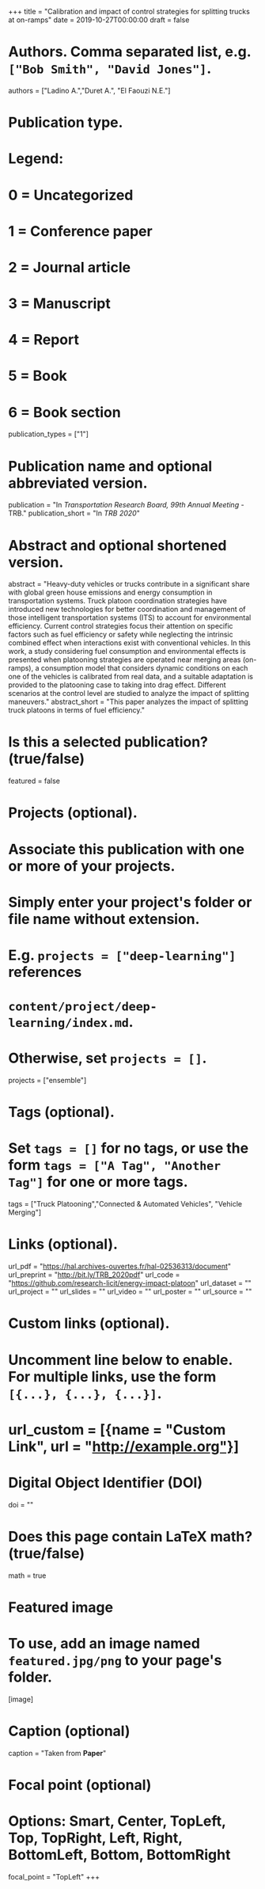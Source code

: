 +++
title = "Calibration and impact of control strategies for splitting trucks at on-ramps"
date = 2019-10-27T00:00:00
draft = false

# Authors. Comma separated list, e.g. `["Bob Smith", "David Jones"]`.
authors = ["Ladino A.","Duret A.", "El Faouzi N.E."]

# Publication type.
# Legend:
# 0 = Uncategorized
# 1 = Conference paper
# 2 = Journal article
# 3 = Manuscript
# 4 = Report
# 5 = Book
# 6 = Book section
publication_types = ["1"]

# Publication name and optional abbreviated version.
publication = "In *Transportation Research Board, 99th Annual Meeting* - TRB."
publication_short = "In *TRB 2020*"

# Abstract and optional shortened version.
abstract = "Heavy-duty vehicles or trucks contribute in a significant share with global green house emissions and energy consumption in transportation systems. Truck platoon coordination strategies have introduced new technologies for better coordination and management of those intelligent transportation systems (ITS) to account for environmental efficiency. Current control strategies focus their attention on specific factors such as fuel efficiency or safety while neglecting the intrinsic combined effect when interactions exist with conventional vehicles. In this work, a study considering fuel consumption and environmental effects is presented when platooning strategies are operated near merging areas (on-ramps), a consumption model that considers dynamic conditions on each one of the vehicles is calibrated from real data, and a suitable adaptation is provided to the platooning case to taking into drag effect.  Different scenarios at the control level are studied to analyze the impact of splitting maneuvers."
abstract_short = "This paper analyzes the impact of splitting truck platoons in terms of fuel efficiency."

# Is this a selected publication? (true/false)
featured = false

# Projects (optional).
#   Associate this publication with one or more of your projects.
#   Simply enter your project's folder or file name without extension.
#   E.g. `projects = ["deep-learning"]` references 
#   `content/project/deep-learning/index.md`.
#   Otherwise, set `projects = []`.
projects = ["ensemble"]

# Tags (optional).
#   Set `tags = []` for no tags, or use the form `tags = ["A Tag", "Another Tag"]` for one or more tags.
tags =  ["Truck Platooning","Connected & Automated Vehicles", "Vehicle Merging"]

# Links (optional).
url_pdf = "https://hal.archives-ouvertes.fr/hal-02536313/document"
url_preprint = "http://bit.ly/TRB_2020pdf"
url_code = "https://github.com/research-licit/energy-impact-platoon"
url_dataset = ""
url_project = ""
url_slides = ""
url_video = ""
url_poster = ""
url_source = ""

# Custom links (optional).
#   Uncomment line below to enable. For multiple links, use the form `[{...}, {...}, {...}]`.
# url_custom = [{name = "Custom Link", url = "http://example.org"}]

# Digital Object Identifier (DOI)
doi = ""

# Does this page contain LaTeX math? (true/false)
math = true

# Featured image
# To use, add an image named `featured.jpg/png` to your page's folder. 
[image]
  # Caption (optional)
  caption = "Taken from **Paper**"

  # Focal point (optional)
  # Options: Smart, Center, TopLeft, Top, TopRight, Left, Right, BottomLeft, Bottom, BottomRight
  focal_point = "TopLeft"
+++

